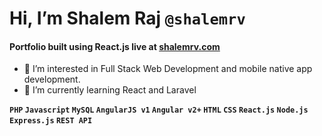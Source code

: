 

# Hi, I’m Shalem Raj `@shalemrv`

#### Portfolio built using **React.js** live at [shalemrv.com](https://www.shalemrv.com)

- 👀 I’m interested in Full Stack Web Development and mobile native app development.
- 🌱 I’m currently learning React and Laravel

**`PHP` `Javascript` `MySQL` `AngularJS v1` `Angular v2+` `HTML` `CSS` `React.js` `Node.js` `Express.js` `REST API`**
